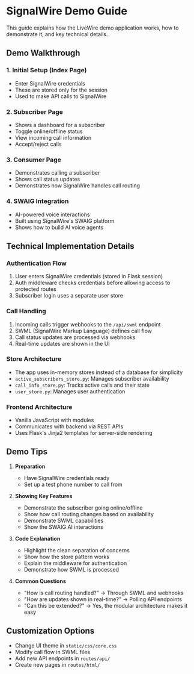 # SignalWire Demo Guide

This guide explains how the LiveWire demo application works, how to demonstrate it, and key technical details.

## Demo Walkthrough

### 1. Initial Setup (Index Page)
- Enter SignalWire credentials
- These are stored only for the session
- Used to make API calls to SignalWire

### 2. Subscriber Page
- Shows a dashboard for a subscriber
- Toggle online/offline status
- View incoming call information
- Accept/reject calls

### 3. Consumer Page
- Demonstrates calling a subscriber
- Shows call status updates
- Demonstrates how SignalWire handles call routing

### 4. SWAIG Integration
- AI-powered voice interactions
- Built using SignalWire's SWAIG platform
- Shows how to build AI voice agents

## Technical Implementation Details

### Authentication Flow
1. User enters SignalWire credentials (stored in Flask session)
2. Auth middleware checks credentials before allowing access to protected routes
3. Subscriber login uses a separate user store

### Call Handling
1. Incoming calls trigger webhooks to the `/api/swml` endpoint
2. SWML (SignalWire Markup Language) defines call flow
3. Call status updates are processed via webhooks
4. Real-time updates are shown in the UI

### Store Architecture
- The app uses in-memory stores instead of a database for simplicity
- `active_subscribers_store.py`: Manages subscriber availability
- `call_info_store.py`: Tracks active calls and their state
- `user_store.py`: Manages user authentication

### Frontend Architecture
- Vanilla JavaScript with modules
- Communicates with backend via REST APIs
- Uses Flask's Jinja2 templates for server-side rendering

## Demo Tips

1. **Preparation**
   - Have SignalWire credentials ready
   - Set up a test phone number to call from

2. **Showing Key Features**
   - Demonstrate the subscriber going online/offline
   - Show how call routing changes based on availability
   - Demonstrate SWML capabilities
   - Show the SWAIG AI interactions

3. **Code Explanation**
   - Highlight the clean separation of concerns
   - Show how the store pattern works
   - Explain the middleware for authentication
   - Demonstrate how SWML is processed

4. **Common Questions**
   - "How is call routing handled?" → Through SWML and webhooks
   - "How are updates shown in real-time?" → Polling API endpoints
   - "Can this be extended?" → Yes, the modular architecture makes it easy

## Customization Options

- Change UI theme in `static/css/core.css`
- Modify call flow in SWML files
- Add new API endpoints in `routes/api/`
- Create new pages in `routes/html/` 